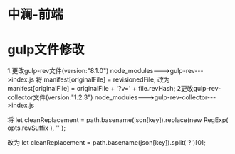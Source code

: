 # 中澜-前端

# gulp文件修改

1.更改gulp-rev文件(version:"8.1.0")
node_modules--->gulp-rev--->index.js
将 manifest[originalFile] = revisionedFile;
改为 manifest[originalFile] = originalFile + '?v=' + file.revHash;
2更改gulp-rev-collector文件(version:"1.2.3")
node_modules--->gulp-rev-collector--->index.js

将 let cleanReplacement = path.basename(json[key]).replace(new RegExp( opts.revSuffix ), '' );

改为 let cleanReplacement =  path.basename(json[key]).split('?')[0];
